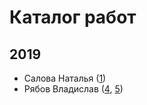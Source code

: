 ﻿# Каталог работ

## 2019

* Салова Наталья ([1](https://icg-course.github.io/2019/r144yh/1/))
* Рябов Владислав ([4](https://icg-course.github.io/2019/vladkex/4/), [5](https://icg-course.github.io/2019/vladkex/5/))

